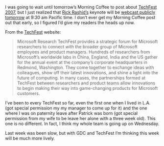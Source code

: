 I was going to wait until tomorrow’s Morning Coffee to post about
[TechFest
2007](http://research.microsoft.com/news/featurestories/publish/TechFest_2007.aspx),
but I just realized that [Rick
Rashid’s](http://research.microsoft.com/aboutmsr/presskit/rashid/)
keynote will be [webcast publicly
tomorrow](http://research.microsoft.com/techfest/) at 9:30 am Pacific
time. I don’t ever get my Morning Coffee post out that early, so I
figured I’d give my readers the heads up now.

From the [TechFest](http://research.microsoft.com/techfest/) website:

> Microsoft Research TechFest provides a strategic forum for Microsoft
> researchers to connect with the broader group of Microsoft employees
> and product managers. Hundreds of researchers from Microsoft’s
> worldwide labs in China, England, India and the US gather for the
> annual event at the company’s corporate headquarters in Redmond,
> Washington. They come together to exchange ideas with colleagues, show
> off their latest innovations, and shine a light into the future of
> computing. In many cases, the partnerships formed at TechFest between
> researchers and product teams allow innovations to begin making their
> way into game-changing products for Microsoft customers.

I’ve been to every TechFest so far, even the first one when I lived in
L.A. (got special permission my my manager to come up for it) and the
one where I was on paternity leave after Patrick was born (got special
permission from my wife to be leave her alone with a three week old).
This one is no different. In fact, I think my whole team is going up on
Wednesday.

Last week was been slow, but with GDC and TechFest I’m thinking this
week will be much more lively.
